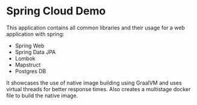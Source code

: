 # Spring Cloud Demo
This application contains all common libraries and their usage for a web application with spring:
* Spring Web
* Spring Data JPA
* Lombok
* Mapstruct
* Postgres DB

It showcases the use of native image building using GraalVM and uses virtual threads for better response times. Also creates a multistage docker file to build the native image.